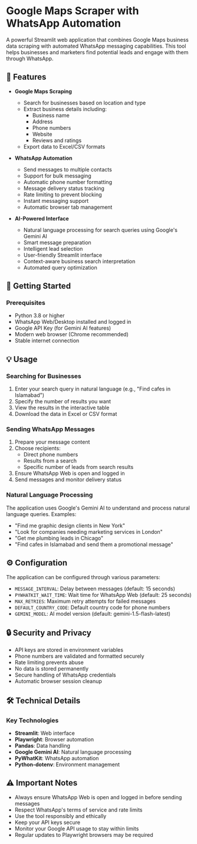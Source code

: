 # Google Maps Scraper with WhatsApp Automation

A powerful Streamlit web application that combines Google Maps business data scraping with automated WhatsApp messaging capabilities. This tool helps businesses and marketers find potential leads and engage with them through WhatsApp.

## 🌟 Features

- **Google Maps Scraping**
  - Search for businesses based on location and type
  - Extract business details including:
    - Business name
    - Address
    - Phone numbers
    - Website
    - Reviews and ratings
  - Export data to Excel/CSV formats

- **WhatsApp Automation**
  - Send messages to multiple contacts
  - Support for bulk messaging
  - Automatic phone number formatting
  - Message delivery status tracking
  - Rate limiting to prevent blocking
  - Instant messaging support
  - Automatic browser tab management

- **AI-Powered Interface**
  - Natural language processing for search queries using Google's Gemini AI
  - Smart message preparation
  - Intelligent lead selection
  - User-friendly Streamlit interface
  - Context-aware business search interpretation
  - Automated query optimization

## 🚀 Getting Started

### Prerequisites

- Python 3.8 or higher
- WhatsApp Web/Desktop installed and logged in
- Google API Key (for Gemini AI features)
- Modern web browser (Chrome recommended)
- Stable internet connection


## 💡 Usage

### Searching for Businesses

1. Enter your search query in natural language (e.g., "Find cafes in Islamabad")
2. Specify the number of results you want
3. View the results in the interactive table
4. Download the data in Excel or CSV format

### Sending WhatsApp Messages

1. Prepare your message content
2. Choose recipients:
   - Direct phone numbers
   - Results from a search
   - Specific number of leads from search results
3. Ensure WhatsApp Web is open and logged in
4. Send messages and monitor delivery status

### Natural Language Processing

The application uses Google's Gemini AI to understand and process natural language queries. Examples:

- "Find me graphic design clients in New York"
- "Look for companies needing marketing services in London"
- "Get me plumbing leads in Chicago"
- "Find cafes in Islamabad and send them a promotional message"

## ⚙️ Configuration

The application can be configured through various parameters:

- `MESSAGE_INTERVAL`: Delay between messages (default: 15 seconds)
- `PYWHATKIT_WAIT_TIME`: Wait time for WhatsApp Web (default: 25 seconds)
- `MAX_RETRIES`: Maximum retry attempts for failed messages
- `DEFAULT_COUNTRY_CODE`: Default country code for phone numbers
- `GEMINI_MODEL`: AI model version (default: gemini-1.5-flash-latest)

## 🔒 Security and Privacy

- API keys are stored in environment variables
- Phone numbers are validated and formatted securely
- Rate limiting prevents abuse
- No data is stored permanently
- Secure handling of WhatsApp credentials
- Automatic browser session cleanup

## 🛠️ Technical Details

### Key Technologies

- **Streamlit**: Web interface
- **Playwright**: Browser automation
- **Pandas**: Data handling
- **Google Gemini AI**: Natural language processing
- **PyWhatKit**: WhatsApp automation
- **Python-dotenv**: Environment management


## ⚠️ Important Notes

- Always ensure WhatsApp Web is open and logged in before sending messages
- Respect WhatsApp's terms of service and rate limits
- Use the tool responsibly and ethically
- Keep your API keys secure
- Monitor your Google API usage to stay within limits
- Regular updates to Playwright browsers may be required

